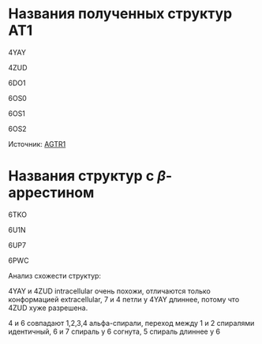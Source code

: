 # Названия полученных структур AT1

4YAY

4ZUD

6DO1

6OS0

6OS1

6OS2

Источник: [AGTR1](https://www.uniprot.org/uniprot/P30556)

# Названия структур с $\beta$-аррестином

6TKO

6U1N

6UP7

6PWC

Анализ схожести структур:

4YAY и 4ZUD intracellular очень похожи,
отличаются только конформацией extracellular, 
7 и 4 петли у 4YAY длиннее, потому что 4ZUD хуже разрешена.

4 и 6 совпадают 1,2,3,4 альфа-спирали, переход между 1 и 2 спиралями идентичный, 6 и 7 спираль у 6 согнута, 5 спираль длиннее у 6